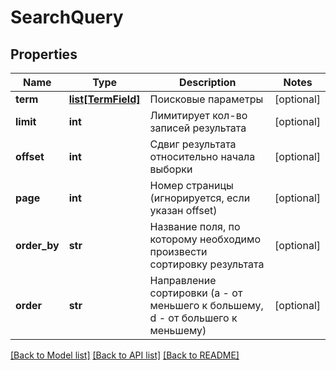 # SearchQuery

## Properties
Name | Type | Description | Notes
------------ | ------------- | ------------- | -------------
**term** | [**list[TermField]**](TermField.md) | Поисковые параметры | [optional] 
**limit** | **int** | Лимитирует кол-во записей результата | [optional] 
**offset** | **int** | Сдвиг результата относительно начала выборки | [optional] 
**page** | **int** | Номер страницы (игнорируется, если указан offset) | [optional] 
**order_by** | **str** | Название поля, по которому необходимо произвести сортировку результата | [optional] 
**order** | **str** | Направление сортировки (a - от меньшего к большему, d - от большего к меньшему) | [optional] 

[[Back to Model list]](../README.md#documentation-for-models) [[Back to API list]](../README.md#documentation-for-api-endpoints) [[Back to README]](../README.md)

